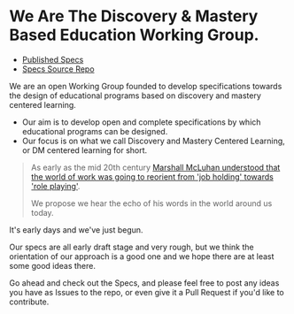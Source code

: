 # We Are The Discovery & Mastery Based Education Working Group.

- [Published Specs]()
- [Specs Source Repo]()

We are an open Working Group founded to develop specifications towards the design of educational programs based on discovery and mastery centered learning.
- Our aim is to develop open and complete specifications by which educational programs can be designed.
- Our focus is on what we call Discovery and Mastery Centered Learning, or DM centered learning for short.

> As early as the mid 20th century [Marshall McLuhan understood that the world of work was going to reorient from 'job holding' towards 'role playing'](https://youtu.be/mde_pXrEqBk). 
>
> We propose we hear the echo of his words in the world around us today.

It's early days and we've just begun.

Our specs are all early draft stage and very rough, but we think the orientation of our approach is a good one and we hope there are at least some good ideas there.

Go ahead and check out the Specs, and please feel free to post any ideas you have as Issues to the repo, or even give it a Pull Request if you'd like to contribute.
